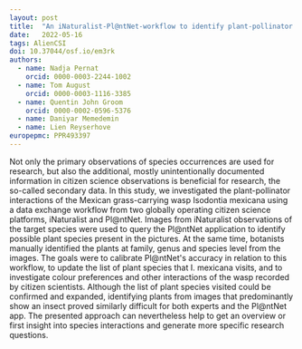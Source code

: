 ```yaml
---
layout: post
title:  "An iNaturalist-Pl@ntNet-workflow to identify plant-pollinator interactions – a case study of Isodontia mexicana"
date:   2022-05-16
tags: AlienCSI
doi: 10.37044/osf.io/em3rk
authors:
  - name: Nadja Pernat
    orcid: 0000-0003-2244-1002
  - name: Tom August
    orcid: 0000-0003-1116-3385
  - name: Quentin John Groom
    orcid: 0000-0002-0596-5376
  - name: Daniyar Memedemin
  - name: Lien Reyserhove
europepmc: PPR493397
---
```


Not only the primary observations of species occurrences are used for research, but also the additional, mostly unintentionally documented information in citizen science observations is beneficial for research, the so-called secondary data. In this study, we investigated the plant-pollinator interactions of the Mexican grass-carrying wasp Isodontia mexicana using a data exchange workflow from two globally operating citizen science platforms, iNaturalist and Pl@ntNet. Images from iNaturalist observations of the target species were used to query the Pl@ntNet application to identify possible plant species present in the pictures. At the same time, botanists manually identified the plants at family, genus and species level from the images. The goals were to calibrate Pl@ntNet's accuracy in relation to this workflow, to update the list of plant species that I. mexicana visits, and to investigate colour preferences and other interactions of the wasp recorded by citizen scientists. Although the list of plant species visited could be confirmed and expanded, identifying plants from images that predominantly show an insect proved similarly difficult for both experts and the Pl@ntNet app. The presented approach can nevertheless help to get an overview or first insight into species interactions and generate more specific research questions.

